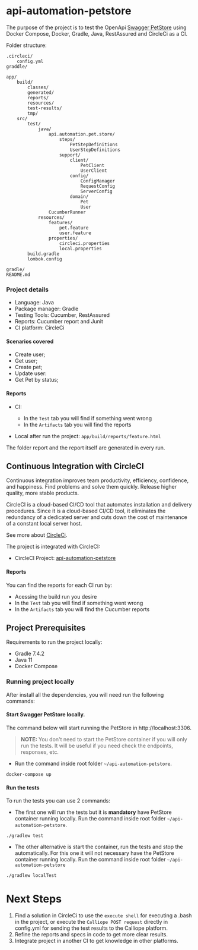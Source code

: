 # api-automation-petstore
The purpose of the project is to test the OpenApi [Swagger PetStore](https://petstore.swagger.io/) using Docker Compose, Docker, Gradle, Java, RestAssured and CircleCi as a CI.

Folder structure:

```
.circleci/
    config.yml
graddle/

app/
    build/
        classes/
        generated/
        reports/
        resources/
        test-results/
        tmp/
    src/
        test/
            java/
                api.automation.pet.store/
                    steps/
                        PetStepDefinitions
                        UserStepDefinitions
                    support/
                        client/
                            PetClient
                            UserClient
                        config/
                            ConfigManager
                            RequestConfig
                            ServerConfig
                        domain/
                            Pet
                            User
                CucumberRunner
            resources/
                features/
                    pet.feature
                    user.feature
                properties/
                    circleci.properties
                    local.properties
        build.gradle
        lombok.config

gradle/
README.md
```

### Project details

- Language: Java
- Package manager: Gradle
- Testing Tools: Cucumber, RestAssured
- Reports: Cucumber report and Junit
- CI platform: CircleCi

#### Scenarios covered
- Create user;
- Get user;
- Create pet;
- Update user:
- Get Pet by status;

#### Reports

- CI:
  - In the `Test` tab you will find if something went wrong
  - In the `Artifacts` tab you will find the reports


- Local after run the project: `app/build/reports/feature.html`

The folder report and the report itself are generated in every run.


## Continuous Integration with CircleCI
Continuous integration improves team productivity, efficiency, confidence, and happiness. Find problems and solve them quickly. Release higher quality, more stable products.


CircleCI is a cloud-based CI/CD tool that automates installation and delivery procedures. Since it is a cloud-based CI/CD tool, it eliminates the redundancy of a dedicated server and cuts down the cost of maintenance of a constant local server host.

See more about [CircleCi](https://circleci.com/docs/).

The project is integrated with CircleCI:

- CircleCI Project: [api-automation-petstore](https://app.circleci.com/pipelines/github/bqmelo/api-automation-petstore?branch=main&filter=all)

#### Reports

You can find the reports for each CI run by:

- Acessing the build run you desire
- In the `Test` tab you will find if something went wrong
- In the `Artifacts` tab you will find the Cucumber reports

## Project Prerequisites

Requirements to run the project locally:

- Gradle 7.4.2
- Java 11
- Docker Compose


### Running project locally

After install all the dependencies, you will need run the following commands:

#### Start Swagger PetStore locally.

The command below will start running the PetStore in http://localhost:3306.

> **NOTE:** You don't need to start the PetStore container if you will only run the tests. It will be useful if you need check the endpoints, responses, etc.

- Run the command inside root folder `~/api-automation-petstore`.

```
docker-compose up
```

#### Run the tests

To run the tests you can use 2 commands:

- The first one will run the tests but it is **mandatory** have PetStore container running locally. Run the command inside root folder `~/api-automation-petstore`.

```
./gradlew test
```

- The other alternative is start the container, run the tests and stop the automatically. For this one it will not necessary have the PetStore container running locally. Run the command inside root folder `~/api-automation-petstore`

```
./gradlew localTest
```

# Next Steps
1. Find a solution in CircleCi to use the `execute shell` for executing a .bash in the project, or execute the `Calliope POST request` directly in config.yml for sending the test results to the Calliope platform.
2. Refine the reports and specs in code to get more clear results.
3. Integrate project in another CI to get knowledge in other platforms.
